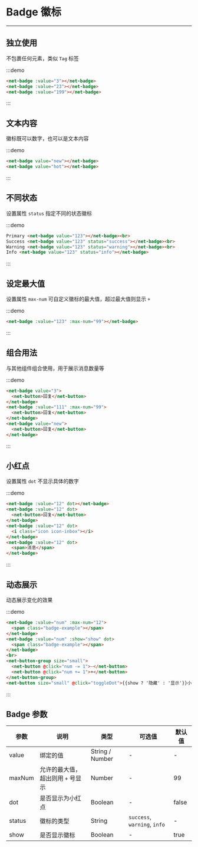
# Badge 徽标

----

## 独立使用

不包裹任何元素，类似 `Tag` 标签

:::demo
```html
<net-badge :value="3"></net-badge>
<net-badge :value="23"></net-badge>
<net-badge :value="199"></net-badge>
```
:::

## 文本内容

徽标既可以数字，也可以是文本内容

:::demo
```html
<net-badge value="new"></net-badge>
<net-badge value="hot"></net-badge>
```
:::

## 不同状态

设置属性 `status` 指定不同的状态徽标

:::demo
```html
Primary <net-badge value="123"></net-badge><br>
Success <net-badge value="123" status="success"></net-badge><br>
Warning <net-badge value="123" status="warning"></net-badge><br>
Info <net-badge value="123" status="info"></net-badge>
```
:::

## 设定最大值

设置属性 `max-num` 可自定义徽标的最大值，超过最大值则显示 `+`

:::demo
```html
<net-badge :value="123" :max-num="99"></net-badge>
```
:::

## 组合用法

与其他组件组合使用，用于展示消息数量等

:::demo
```html
<net-badge value="3">
  <net-button>回复</net-button>
</net-badge>
<net-badge :value="111" :max-num="99">
  <net-button>回复</net-button>
</net-badge>
<net-badge value="new">
  <net-button>回复</net-button>
</net-badge>
```
:::

## 小红点

设置属性 `dot` 不显示具体的数字

:::demo
```html
<net-badge :value="12" dot></net-badge>
<net-badge :value="12" dot>
  <net-button>回复</net-button>
</net-badge>
<net-badge :value="12" dot>
  <i class="icon icon-inbox"></i>
</net-badge>
<net-badge :value="12" dot>
  <span>消息</span>
</net-badge>
```
:::

## 动态展示

动态展示变化的效果

:::demo
```html
<net-badge :value="num" :max-num="12">
  <span class="badge-example"></span>
</net-badge>
<net-badge :value="num" :show="show" dot>
  <span class="badge-example"></span>
</net-badge>
<br>
<net-button-group size="small">
  <net-button @click="num -= 1">-</net-button>
  <net-button @click="num += 1">+</net-button>
</net-button-group>
<net-button size="small" @click="toggleDot">{{show ? '隐藏' : '显示'}}小红点</net-button>
```
:::

## Badge 参数

| 参数      | 说明          | 类型      | 可选值                           | 默认值  |
|---------- |-------------- |---------- |--------------------------------  |-------- |
| value | 绑定的值 | String / Number | - | - |
| maxNum | 允许的最大值，超出则用 `+` 号显示 | Number | - | 99 |
| dot | 是否显示为小红点 | Boolean | - | false |
| status | 徽标的类型 | String | `success`, `warning`, `info` | - |
| show | 是否显示徽标 | Boolean | - | true |

<script>
export default {
  data() {
    return {
      num: 3,
      show: true
    }
  },
  methods: {
    toggleDot() {
      this.show = !this.show
    }
  }
}
</script>

<style lang="scss" scoped>
  .badge-example {
    display: inline-block;
    width: 32px;
    height: 32px;
    border-radius: 6px;
    background: #EEE;
    cursor: pointer;
  }
  .net-badge + .net-badge {
    margin-left: 24px;
  }
</style>


